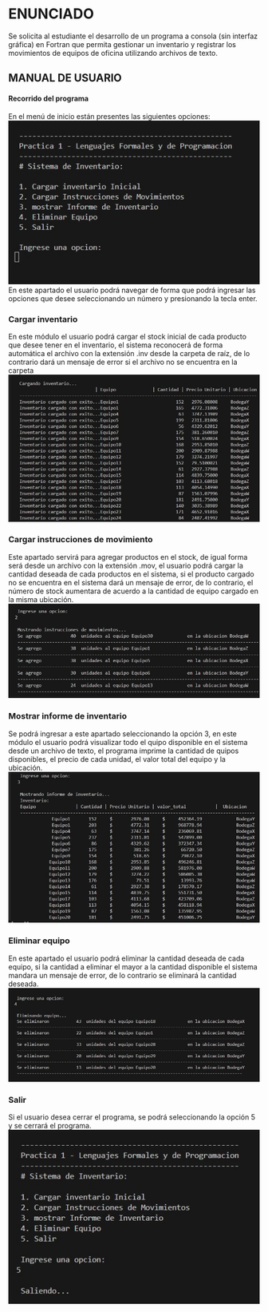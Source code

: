 # ENUNCIADO
Se solicita al estudiante el desarrollo de un programa a consola (sin interfaz gráfica) en Fortran que permita gestionar un inventario y registrar los movimientos de equipos de oficina utilizando archivos de texto.
## MANUAL DE USUARIO
#### Recorrido del programa
En el menú de inicio están presentes las siguientes opciones:
![texto](capturas/usuario/menu.jpg)
En este apartado el usuario podrá navegar de forma que podrá ingresar las opciones que desee seleccionando un número y presionando la tecla enter.
### Cargar inventario
En este módulo el usuario podrá cargar el stock inicial de cada producto que desee tener en el inventario, el sistema reconocerá de forma automática el archivo con la extensión .inv desde la carpeta de raíz, de lo contrario dará un mensaje de error si el archivo no se encuentra en la carpeta
![Texto](capturas/usuario/cargar.jpg)
### Cargar instrucciones de movimiento
Este apartado servirá para agregar productos en el stock, de igual forma será desde un archivo con la extensión .mov, el usuario podrá cargar la cantidad deseada de cada productos en el sistema, si el producto cargado no se encuentra en el sistema dará un mensaje de error, de lo contrario, el número de stock aumentara de acuerdo a la cantidad de equipo cargado en la misma ubicación.
![Texto](capturas/usuario/instrucciones%20.jpg)
### Mostrar informe de inventario
Se podrá ingresar a este apartado seleccionando la opción 3, en este módulo el usuario podrá visualizar todo el quipo disponible en el sistema desde un archivo de texto, el programa imprime la cantidad de quipos disponibles, el precio de cada unidad, el valor total del equipo y la ubicación.
![texto](capturas/usuario/mostrar.jpg)
### Eliminar equipo
En este apartado el usuario podrá eliminar la cantidad deseada de cada equipo, si la cantidad a eliminar el mayor a la cantidad disponible el sistema mandara un mensaje de error, de lo contrario se eliminará la cantidad deseada.
![Texto](capturas/usuario/eliminar%20.jpg)
### Salir
Si el usuario desea cerrar el programa, se podrá seleccionando la opción 5 y se cerrará el programa.
![Texto](capturas/usuario/salirr.jpg)
